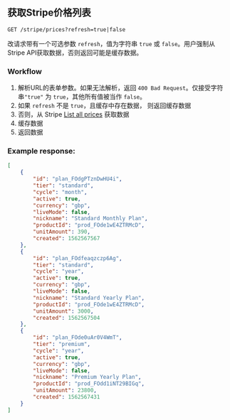 ## 获取Stripe价格列表

```
GET /stripe/prices?refresh=true|false
```

改请求带有一个可选参数 `refresh`，值为字符串 `true` 或 `false`。用户强制从Stripe API获取数据，否则返回可能是缓存数据。

### Workflow

1. 解析URL的表单参数。如果无法解析，返回 `400 Bad Request`。仅接受字符串`"true"` 为 `true`，其他所有值被当作 `false`。
2. 如果 `refresh` 不是 `true`，且缓存中存在数据， 则返回缓存数据
3. 否则，从 Stripe [List all prices](https://stripe.com/docs/api/prices/list) 获取数据
4. 缓存数据
5. 返回数据

### Example response:

```json
[
    {
        "id": "plan_FOdgPTznDwHU4i",
        "tier": "standard",
        "cycle": "month",
        "active": true,
        "currency": "gbp",
        "liveMode": false,
        "nickname": "Standard Monthly Plan",
        "productId": "prod_FOde1wE4ZTRMcD",
        "unitAmount": 390,
        "created": 1562567567
    },
    {
        "id": "plan_FOdfeaqzczp6Ag",
        "tier": "standard",
        "cycle": "year",
        "active": true,
        "currency": "gbp",
        "liveMode": false,
        "nickname": "Standard Yearly Plan",
        "productId": "prod_FOde1wE4ZTRMcD",
        "unitAmount": 3000,
        "created": 1562567504
    },
    {
        "id": "plan_FOde0uAr0V4WmT",
        "tier": "premium",
        "cycle": "year",
        "active": true,
        "currency": "gbp",
        "liveMode": false,
        "nickname": "Premium Yearly Plan",
        "productId": "prod_FOdd1iNT29BIGq",
        "unitAmount": 23800,
        "created": 1562567431
    }
]
```
